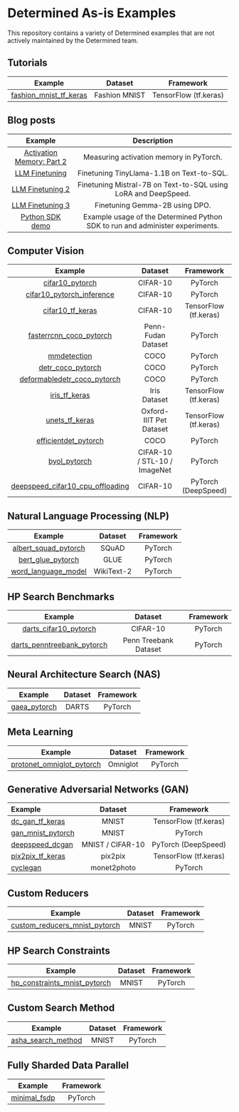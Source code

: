 # Determined As-is Examples

This repository contains a variety of Determined examples that are not actively maintained by the Determined team.

## Tutorials

| Example                                                       | Dataset          | Framework             |
|:-------------------------------------------------------------:|:----------------:|:---------------------:|
| [fashion\_mnist\_tf\_keras](tutorials/fashion_mnist_tf_keras) | Fashion MNIST    | TensorFlow (tf.keras) |

## Blog posts
| Example                                 | Description                                                                  |
|:---------------------------------------:|:----------------------------------------------------------------------------:|
| [Activation Memory: Part 2](blog/act-mem-2) | Measuring activation memory in PyTorch. |
| [LLM Finetuning](blog/llm-finetuning) | Finetuning TinyLlama-1.1B on Text-to-SQL. |
| [LLM Finetuning 2](blog/llm-finetuning-2) | Finetuning Mistral-7B on Text-to-SQL using LoRA and DeepSpeed. |
| [LLM Finetuning 3](blog/llm-finetuning-3) | Finetuning Gemma-2B using DPO. |
| [Python SDK demo](blog/python_sdk_demo) | Example usage of the Determined Python SDK to run and administer experiments. |

## Computer Vision

| Example                                                                      | Dataset                      | Framework                                |
|:----------------------------------------------------------------------------:|:----------------------------:|:----------------------------------------:|
| [cifar10\_pytorch](computer_vision/cifar10_pytorch)                          | CIFAR-10                     | PyTorch                                  |
| [cifar10\_pytorch\_inference](computer_vision/cifar10_pytorch_inference)     | CIFAR-10                     | PyTorch                                  |
| [cifar10\_tf\_keras](computer_vision/cifar10_tf_keras)                       | CIFAR-10                     | TensorFlow (tf.keras)                    |
| [fasterrcnn\_coco\_pytorch](computer_vision/fasterrcnn_coco_pytorch)         | Penn-Fudan Dataset           | PyTorch                                  |
| [mmdetection](model_hub/mmdetection)                  | COCO                         | PyTorch                                  |
| [detr\_coco\_pytorch](computer_vision/detr_coco_pytorch)                     | COCO                         | PyTorch                                  |
| [deformabledetr\_coco\_pytorch](computer_vision/deformabledetr_coco_pytorch) | COCO                         | PyTorch                                  |
| [iris\_tf\_keras](computer_vision/iris_tf_keras)                             | Iris Dataset                 | TensorFlow (tf.keras)                    |
| [unets\_tf\_keras](computer_vision/unets_tf_keras)                           | Oxford-IIIT Pet Dataset      | TensorFlow (tf.keras)                    |
| [efficientdet\_pytorch](computer_vision/efficientdet_pytorch)                | COCO                         | PyTorch                                  |
| [byol\_pytorch](computer_vision/byol_pytorch)                                | CIFAR-10 / STL-10 / ImageNet | PyTorch                                  |
| [deepspeed\_cifar10_cpu_offloading](deepspeed/cifar10_cpu_offloading)        | CIFAR-10                     | PyTorch (DeepSpeed)                      |

## Natural Language Processing (NLP)

| Example                                            | Dataset    | Framework |
|:--------------------------------------------------:|:----------:|:---------:|
| [albert\_squad\_pytorch](nlp/albert_squad_pytorch) | SQuAD      | PyTorch   |
| [bert\_glue\_pytorch](nlp/bert_glue_pytorch)       | GLUE       | PyTorch   |
| [word\_language\_model](nlp/word_language_model)   | WikiText-2 | PyTorch   |

## HP Search Benchmarks

| Example                                                                         | Dataset               | Framework |
|:-------------------------------------------------------------------------------:|:---------------------:|:---------:|
| [darts\_cifar10\_pytorch](hp_search_benchmarks/darts_cifar10_pytorch)           | CIFAR-10              | PyTorch   |
| [darts\_penntreebank\_pytorch](hp_search_benchmarks/darts_penntreebank_pytorch) | Penn Treebank Dataset | PyTorch   |

## Neural Architecture Search (NAS)

| Example                            | Dataset | Framework |
|:---------------------------------:|:-------:|:---------:|
| [gaea\_pytorch](nas/gaea_pytorch) | DARTS   | PyTorch   |

## Meta Learning

| Example                                                                | Dataset  | Framework |
|:----------------------------------------------------------------------:|:--------:|:---------:|
| [protonet\_omniglot\_pytorch](meta_learning/protonet_omniglot_pytorch) | Omniglot | PyTorch   |

## Generative Adversarial Networks (GAN)

| Example                                       | Dataset          | Framework             |
|:----------------------------------------------|:----------------:|:---------------------:|
| [dc\_gan\_tf\_keras](gan/dcgan_tf_keras)      | MNIST            | TensorFlow (tf.keras) |
| [gan\_mnist\_pytorch](gan/gan_mnist_pytorch)  | MNIST            | PyTorch               |
| [deepspeed\_dcgan](deepspeed/deepspeed_dcgan) | MNIST / CIFAR-10 | PyTorch (DeepSpeed)   |
| [pix2pix\_tf\_keras](gan/pix2pix_tf_keras)    | pix2pix          | TensorFlow (tf.keras) |
| [cyclegan](gan/cyclegan)                      | monet2photo      | PyTorch               |

## Custom Reducers

| Example                                                                    | Dataset | Framework  |
|:--------------------------------------------------------------------------:|:-------:|:----------:|
| [custom\_reducers\_mnist\_pytorch](features/custom_reducers_mnist_pytorch) | MNIST   | PyTorch    |

## HP Search Constraints

| Example                                                                  | Dataset | Framework  |
|:------------------------------------------------------------------------:|:-------:|:----------:|
| [hp\_constraints\_mnist\_pytorch](features/hp_constraints_mnist_pytorch) | MNIST   | PyTorch    |

## Custom Search Method

| Example                                                                  | Dataset | Framework  |
|:------------------------------------------------------------------------:|:-------:|:----------:|
| [asha\_search\_method](custom_search_method/asha_search_method)          | MNIST   | PyTorch    |

## Fully Sharded Data Parallel

| Example                                                                  | Framework  |
|:------------------------------------------------------------------------:|:----------:|
| [minimal\_fsdp](fsdp/minimal_fsdp)          | PyTorch    |
